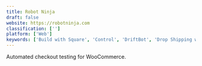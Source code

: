 ```yaml
---
title: Robot Ninja
draft: false 
website: https://robotninja.com
classification: ['']
platform: ['Web']
keywords: ['Build with Square', 'Control', 'DriftBot', 'Drop Shipping with Shopify', 'HelpCrunch Knowledge Base', 'Intercom', 'Magento', 'Metorik', 'Olono Mobile', 'PrestaShop', 'Primaseller', 'Shopseen', 'SkipFlag', 'Snipcart', 'Spocket Dropshipping for WooCommerce', 'Support Hero', 'Thrive', 'Voodoo Manufacturing', 'WP Curve', 'WooGuru']
---
```

Automated checkout testing for WooCommerce.